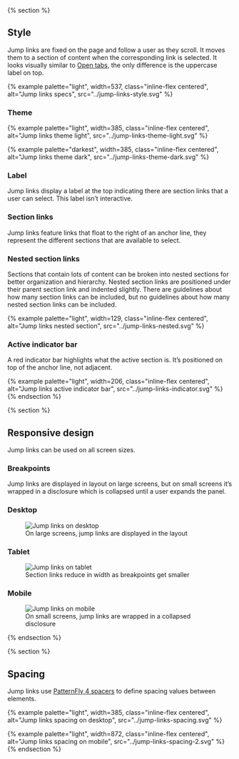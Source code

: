 {% section %}
  ## Style

  Jump links are fixed on the page and follow a user as they scroll. It moves 
  them to a section of content when the corresponding link is selected. It looks 
  visually similar to <a href=".../tabs">Open tabs</a>, the only difference is 
  the uppercase label on top.

  {% example palette="light",
             width=537,
             class="inline-flex centered",
             alt="Jump links specs",
             src="../jump-links-style.svg" %}

  ### Theme

  {% example palette="light",
             width=385,
             class="inline-flex centered",
             alt="Jump links theme light",
             src="../jump-links-theme-light.svg" %}

  {% example palette="darkest",
             width=385,
             class="inline-flex centered",
             alt="Jump links theme dark",
             src="../jump-links-theme-dark.svg" %}

  ### Label
  Jump links display a label at the top indicating there are section links that 
  a user can select. This label isn’t interactive.

  ### Section links
  Jump links feature links that float to the right of an anchor line, they 
  represent the different sections that are available to select.

  ### Nested section links
  Sections that contain lots of content can be broken into nested sections for 
  better organization and hierarchy. Nested section links are positioned under 
  their parent section link and indented slightly. There are guidelines about 
  how many section links can be included, but no guidelines about how many 
  nested section links can be included.

  {% example palette="light",
             width=129,
             class="inline-flex centered",
             alt="Jump links nested section",
             src="../jump-links-nested.svg" %}

  ### Active indicator bar
  A red indicator bar highlights what the active section is. It’s positioned on 
  top of the anchor line, not adjacent.

  {% example palette="light",
             width=206,
             class="inline-flex centered",
             alt="Jump links active indicator bar",
             src="../jump-links-indicator.svg" %}
{% endsection %}

{% section %}
  ## Responsive design
  Jump links can be used on all screen sizes.

  ### Breakpoints
  Jump links are displayed in layout on large screens, but on small screens it’s 
  wrapped in a disclosure which is collapsed until a user expands the panel.

  ### Desktop

  <figure>
    <img src="{{ '../jump-links-responsive-desktop.svg' | url }}" alt="Jump links on desktop" style="">
    <figcaption class="footnote">
      On large screens, jump links are displayed in the layout
    </figcaption>
  </figure>

  ### Tablet

  <figure>
    <img src="{{ '../jump-links-responsive-tablet.svg' | url }}" alt="Jump links on tablet" style="--inline-img-max-width:768px;">
    <figcaption class="footnote">
      Section links reduce in width as breakpoints get smaller
    </figcaption>
  </figure>

  ### Mobile
  <figure>
    <img src="{{ '../jump-links-responsive-mobile.svg' | url }}" alt="Jump links on mobile" style="--inline-img-max-width:360px;">
    <figcaption class="footnote">
      On small screens, jump links are wrapped in a collapsed disclosure
    </figcaption>
  </figure>
{% endsection %}

{% section %}
  ## Spacing

  Jump links use [PatternFly 4 
  spacers](https://www.patternfly.org/v4/guidelines/spacers) to define 
  spacing values between elements.

  {% example palette="light",
             width=385,
             class="inline-flex centered",
             alt="Jump links spacing on desktop",
             src="../jump-links-spacing.svg" %}

  {% example palette="light",
             width=872,
             class="inline-flex centered",
             alt="Jump links spacing on mobile",
             src="../jump-links-spacing-2.svg" %}
{% endsection %}

